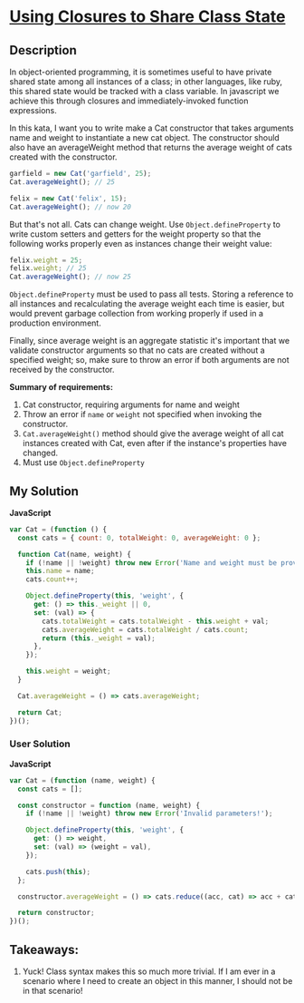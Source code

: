 # [Using Closures to Share Class State](https://www.codewars.com/kata/53583765d5493bfdf5001b35)

## Description

In object-oriented programming, it is sometimes useful to have private shared state among all instances of a class; in other languages, like ruby, this shared state would be tracked with a class variable. In javascript we achieve this through closures and immediately-invoked function expressions.

In this kata, I want you to write make a Cat constructor that takes arguments name and weight to instantiate a new cat object. The constructor should also have an averageWeight method that returns the average weight of cats created with the constructor.

```js
garfield = new Cat('garfield', 25);
Cat.averageWeight(); // 25

felix = new Cat('felix', 15);
Cat.averageWeight(); // now 20
```

But that's not all. Cats can change weight. Use `Object.defineProperty` to write custom setters and getters for the weight property so that the following works properly even as instances change their weight value:

```js
felix.weight = 25;
felix.weight; // 25
Cat.averageWeight(); // now 25
```

`Object.defineProperty` must be used to pass all tests. Storing a reference to all instances and recalculating the average weight each time is easier, but would prevent garbage collection from working properly if used in a production environment.

Finally, since average weight is an aggregate statistic it's important that we validate constructor arguments so that no cats are created without a specified weight; so, make sure to throw an error if both arguments are not received by the constructor.

**Summary of requirements:**

1. Cat constructor, requiring arguments for name and weight
2. Throw an error if `name` or `weight` not specified when invoking the constructor.
3. `Cat.averageWeight()` method should give the average weight of all cat instances created with Cat, even after if the instance's properties have changed.
4. Must use `Object.defineProperty`

## My Solution

**JavaScript**

```js
var Cat = (function () {
  const cats = { count: 0, totalWeight: 0, averageWeight: 0 };

  function Cat(name, weight) {
    if (!name || !weight) throw new Error('Name and weight must be provided!');
    this.name = name;
    cats.count++;

    Object.defineProperty(this, 'weight', {
      get: () => this._weight || 0,
      set: (val) => {
        cats.totalWeight = cats.totalWeight - this.weight + val;
        cats.averageWeight = cats.totalWeight / cats.count;
        return (this._weight = val);
      },
    });

    this.weight = weight;
  }

  Cat.averageWeight = () => cats.averageWeight;

  return Cat;
})();
```

### User Solution

**JavaScript**

```js
var Cat = (function (name, weight) {
  const cats = [];

  const constructor = function (name, weight) {
    if (!name || !weight) throw new Error('Invalid parameters!');

    Object.defineProperty(this, 'weight', {
      get: () => weight,
      set: (val) => (weight = val),
    });

    cats.push(this);
  };

  constructor.averageWeight = () => cats.reduce((acc, cat) => acc + cat.weight, 0) / cats.length;

  return constructor;
})();
```

## Takeaways:

1. Yuck! Class syntax makes this so much more trivial. If I am ever in a scenario where I need to create an object in this manner, I should not be in that scenario!
